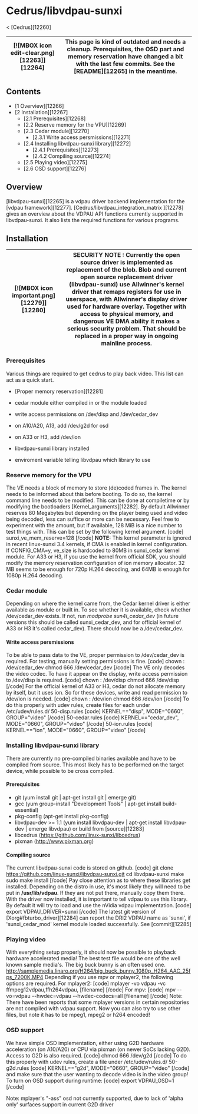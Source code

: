 # Cedrus/libvdpau-sunxi
< [Cedrus][12260]
 
[![MBOX icon edit-clear.png][12263]][12264] | **This page is kind of outdated and needs a cleanup.** Prerequisites, the OSD part and memory reservation have changed a bit with the last few commits. See the [README][12265] in the meantime.   
---|---  
## Contents
  * [1 Overview][12266]
  * [2 Installation][12267]
    * [2.1 Prerequisites][12268]
    * [2.2 Reserve memory for the VPU][12269]
    * [2.3 Cedar module][12270]
      * [2.3.1 Write access persmissions][12271]
    * [2.4 Installing libvdpau-sunxi library][12272]
      * [2.4.1 Prerequisites][12273]
      * [2.4.2 Compiling source][12274]
    * [2.5 Playing video][12275]
    * [2.6 OSD support][12276]

## Overview
[libvdpau-sunxi][12265] is a vdpau driver backend implementation for the [vdpau framework][12277]. 
[Cedrus/libvdpau_integration_matrix ][12278] gives an overview about the VDPAU API functions currently supported in libvdpau-sunxi. It also lists the required functions for various programs. 
## Installation
[![MBOX icon important.png][12279]][12280] | **SECURITY NOTE** : Currently the open source driver is implemented as replacement of the blob. Blob and current open source replacement driver (libvdpau-sunxi) use Allwinner's kernel driver that remaps registers for use in userspace, with Allwinner's display driver used for hardware overlay. Together with access to physical memory, and dangerous VE DMA ability it makes a serious security problem. That should be replaced in a proper way in ongoing mainline process.   
---|---  
### Prerequisites
Various things are required to get cedrus to play back video. This list can act as a quick start. 
  * [Proper memory reservation][12281]
  * cedar module either compiled in or the module loaded
  * write access permissions on /dev/disp and /dev/cedar_dev

    
  * on A10/A20, A13, add /dev/g2d for osd
  * on A33 or H3, add /dev/ion

  * libvdpau-sunxi library installed
  * enviroment variable telling libvdpau which library to use

### Reserve memory for the VPU
The VE needs a block of memory to store (de)coded frames in. The kernel needs to be informed about this before booting. To do so, the kernel command line needs to be modified. This can be done at compiletime or by modifying the bootloaders [Kernel_arguments][12282]. By default Allwinner reserves 80 Megabytes but depending on the player being used and video being decoded, less can suffice or more can be necessary. Feel free to experiment with the amount, but if available, 128 MiB is a nice number to test things with. This can be set by the following kernel argument. 
[code] 
    sunxi_ve_mem_reserve=128
[/code]
**NOTE:** This kernel parameter is ignored in recent linux-sunxi 3.4 kernels, if CMA is enabled in kernel configuration. If CONFIG_CMA=y, ve_size is hardcoded to 80MB in sunxi_cedar kernel module. 
For A33 or H3, if you use the kernel from official SDK, you should modify the memory reservation configuration of ion memory allocator. 32 MB seems to be enough for 720p H.264 decoding, and 64MB is enough for 1080p H.264 decoding. 
### Cedar module
Depending on where the kernel came from, the Cedar kernel driver is either available as module or built in. To see whether it is available, check whether /dev/cedar_dev exists. If not, run _modprobe sun4i_cedar_dev_ (in future versions this should be called sunxi_cedar_dev, and for official kernel of A33 or H3 it's called cedar_dev). There should now be a /dev/cedar_dev. 
#### Write access persmissions
To be able to pass data to the VE, proper permission to /dev/cedar_dev is required. 
For testing, manually setting permissions is fine. 
[code] 
    chown <username>:<usergroup> /dev/cedar_dev
    chmod 666 /dev/cedar_dev
[/code]
The VE only decodes the video codec. To have it appear on the display, write access permission to /dev/disp is required. 
[code] 
    chown <username>:<usergroup> /dev/disp
    chmod 666 /dev/disp
[/code]
For the official kernel of A33 or H3, cedar do not allocate memory by itself, but it uses ion. So for these devices, write and read permission to /dev/ion is needed. 
[code] 
    chown <username>:<usergroup> /dev/ion
    chmod 666 /dev/ion
[/code]
To do this properly with udev rules, create files for each under /etc/udev/rules.d/ 
50-disp.rules 
[code] 
    KERNEL=="disp", MODE="0660", GROUP="video"
[/code]
50-cedar.rules 
[code] 
    KERNEL=="cedar_dev", MODE="0660", GROUP="video"
[/code]
50-ion.rules 
[code] 
    KERNEL=="ion", MODE="0660", GROUP="video"
[/code]
### Installing libvdpau-sunxi library
There are currently no pre-compiled binaries available and have to be compiled from source. This most likely has to be performed on the target device, while possible to be cross compiled. 
#### Prerequisites
  * git (yum install git | apt-get install git | emerge git)
  * gcc (yum group-install "Development Tools" | apt-get install build-essential)
  * pkg-config (apt-get install pkg-config)
  * libvdpau-dev >= 1.1 (yum install libvdpau-dev | apt-get install libvdpau-dev | emerge libvdpau) or build from [source][12283]
  * libcedrus (<https://github.com/linux-sunxi/libcedrus>)
  * pixman (<http://www.pixman.org>)

#### Compiling source
The current libvdpau-sunxi code is stored on github. 
[code] 
    git clone https://github.com/linux-sunxi/libvdpau-sunxi.git
    cd libvdpau-sunxi
    make
    sudo make install
[/code]
Pay close attention as to where these libraries get installed. Depending on the distro in use, it's most likely they will need to be put in **/usr/lib/vdpau**. If they are not put there, manually copy them there. With the driver now installed, it is important to tell vdpau to use this library. By default it will try to load and use the nVidia vdpau implementation. 
[code] 
    export VDPAU_DRIVER=sunxi
[/code]
The latest git version of [Xorg#fbturbo_driver][12284] can report the DRI2 VDPAU name as 'sunxi', if 'sunxi_cedar_mod' kernel module loaded successfully. See [commit][12285]
### Playing video
With everything setup properly, it should now be possible to playback hardware accelerated media! 
The best test file would be one of the well known sample media's. The big buck bunny is an often used one. <http://samplemedia.linaro.org/H264/big_buck_bunny_1080p_H264_AAC_25fps_7200K.MP4>
Depending if you use mpv or mplayer2, the following options are required. For mplayer2: 
[code] 
     mplayer -vo vdpau -vc ffmpeg12vdpau,ffh264vdpau, [filename]
[/code]
For mpv: 
[code] 
     mpv --vo=vdpau --hwdec=vdpau --hwdec-codecs=all [filename]
[/code]
Note: There have been reports that some mplayer versions in certain repositories are not compiled with vdpau support. 
Now you can also try to use other files, but note it has to be mpeg1, mpeg2 or h264 encoded! 
### OSD support
We have simple OSD implementation, either using G2D hardware acceleration (on A10/A20) or CPU via pixman (on newer SoCs lacking G2D). 
Access to G2D is also required. 
[code] 
    chmod 666 /dev/g2d
[/code]
To do this properly with udev rules, create a file under /etc/udev/rules.d/ 
50-g2d.rules 
[code] 
    KERNEL=="g2d", MODE="0660", GROUP="video"
[/code]
and make sure that the user wanting to decode video is in the video group! 
To turn on OSD support during runtime: 
[code] 
    export VDPAU_OSD=1
[/code]
  
Note: mplayer's "-ass" osd not currently supported, due to lack of 'alpha only' surfaces support in current G2D driver
